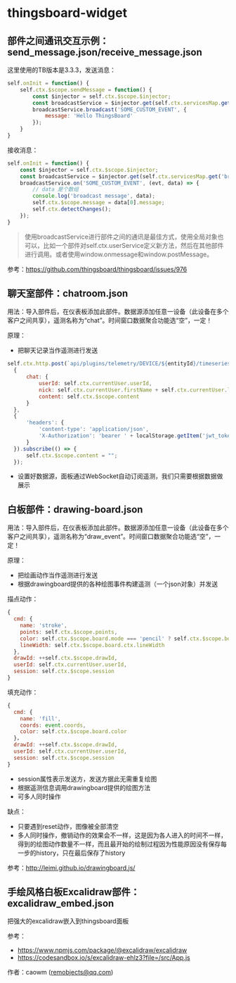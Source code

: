 # thingsboard-widget

## 部件之间通讯交互示例：send_message.json/receive_message.json
这里使用的TB版本是3.3.3，发送消息：
```js
self.onInit = function() {
    self.ctx.$scope.sendMessage = function() {
        const $injector = self.ctx.$scope.$injector;
        const broadcastService = $injector.get(self.ctx.servicesMap.get('broadcastService'));
        broadcastService.broadcast('SOME_CUSTOM_EVENT', {
            message: 'Hello ThingsBoard'
        });
    }
}

```

接收消息：
```js
self.onInit = function() { 
    const $injector = self.ctx.$scope.$injector;
    const broadcastService = $injector.get(self.ctx.servicesMap.get('broadcastService'));
    broadcastService.on('SOME_CUSTOM_EVENT', (evt, data) => {
        // data 是个数组
        console.log('broadcast message', data);
        self.ctx.$scope.message = data[0].message;
        self.ctx.detectChanges();
    });
} 
```

> 使用broadcastService进行部件之间的通讯是最佳方式，使用全局对象也可以，比如一个部件对self.ctx.userService定义新方法，然后在其他部件进行调用。或者使用window.onmessage和window.postMessage。

参考：https://github.com/thingsboard/thingsboard/issues/976


## 聊天室部件：chatroom.json
用法：导入部件后，在仪表板添加此部件。数据源添加任意一设备（此设备在多个客户之间共享），遥测名称为“chat”。时间窗口数据聚合功能选“空”，一定！

原理：
* 把聊天记录当作遥测进行发送
```js
self.ctx.http.post(`api/plugins/telemetry/DEVICE/${entityId}/timeseries/ANY`, 
  {
      chat: {
          userId: self.ctx.currentUser.userId,
          nick: self.ctx.currentUser.firstName + self.ctx.currentUser.lastName,
          content: self.ctx.$scope.content
      }
  },
  {
      'headers': {
          'content-type': 'application/json',
          'X-Authorization': 'bearer ' + localStorage.getItem('jwt_token')
      }
  }).subscribe(() => {
      self.ctx.$scope.content = "";
  });
```
* 设置好数据源，面板通过WebSocket自动订阅遥测，我们只需要根据数据做展示

## 白板部件：drawing-board.json
用法：导入部件后，在仪表板添加此部件。数据源添加任意一设备（此设备在多个客户之间共享），遥测名称为“draw_event”。时间窗口数据聚合功能选“空”，一定！

原理：
* 把绘画动作当作遥测进行发送
* 根据drawingboard提供的各种绘图事件构建遥测（一个json对象）并发送

描点动作：
```js
{
  cmd: {
    name: 'stroke',
    points: self.ctx.$scope.points,
    color: self.ctx.$scope.board.mode === 'pencil' ? self.ctx.$scope.board.color : 'white',
    lineWidth: self.ctx.$scope.board.ctx.lineWidth
  },
  drawId: ++self.ctx.$scope.drawId,
  userId: self.ctx.currentUser.userId,
  session: self.ctx.$scope.session
}

```

填充动作：
```js
{
  cmd: {
    name: 'fill',
    coords: event.coords,
    color: self.ctx.$scope.board.color
  }，
  drawId: ++self.ctx.$scope.drawId,
  userId: self.ctx.currentUser.userId,
  session: self.ctx.$scope.session
}
```

* session属性表示发送方，发送方据此无需重复绘图
* 根据遥测信息调用drawingboard提供的绘图方法
* 可多人同时操作

缺点：
* 只要遇到reset动作，图像被全部清空
* 多人同时操作，撤销动作的效果会不一样，这是因为各人进入的时间不一样，得到的绘图动作数量不一样，而且最开始的绘制过程因为性能原因没有保存每一步的history，只在最后保存了history

参考：http://leimi.github.io/drawingboard.js/


## 手绘风格白板Excalidraw部件：excalidraw_embed.json

把强大的excalidraw嵌入到thingsboard面板

参考：
* https://www.npmjs.com/package/@excalidraw/excalidraw
* https://codesandbox.io/s/excalidraw-ehlz3?file=/src/App.js


作者：caowm (remobjects@qq.com)
